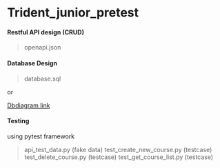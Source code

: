 # Trident_junior_pretest
#### Restful API design (CRUD)
> openapi.json
#### Database Design
> database.sql

or

[Dbdiagram link](https://dbdiagram.io/d/66be32838b4bb5230e3a4d29)

#### Testing
using pytest framework
> api_test_data.py (fake data)
test_create_new_course.py (testcase)
test_delete_course.py (testcase)
test_get_course_list.py (testcase)

